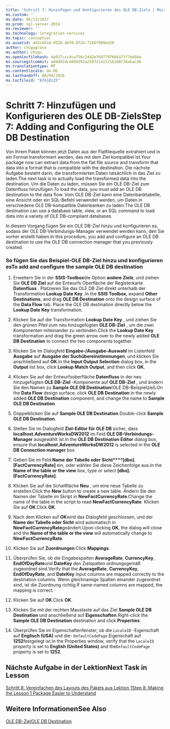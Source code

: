 ```yaml
---
title: 'Schritt 7: Hinzufügen und Konfigurieren des OLE DB-Ziels | Microsoft-Dokumentation'
ms.custom: ''
ms.date: 06/13/2017
ms.prod: sql-server-2014
ms.reviewer: ''
ms.technology: integration-services
ms.topic: conceptual
ms.assetid: 442c841d-d528-4bf0-8724-7156f909ee50
author: chugugrace
ms.author: chugu
ms.openlocfilehash: da917ccc4ca756c2442e70477976b5a71f7eb56e
ms.sourcegitcommit: ad4d92dce894592a259721a1571b1d8736abacdb
ms.translationtype: MT
ms.contentlocale: de-DE
ms.lasthandoff: 08/04/2020
ms.locfileid: "87618125"
---
```

# <a name="step-7-adding-and-configuring-the-ole-db-destination"></a><span data-ttu-id="0aa0a-102">Schritt 7: Hinzufügen und Konfigurieren des OLE DB-Ziels</span><span class="sxs-lookup"><span data-stu-id="0aa0a-102">Step 7: Adding and Configuring the OLE DB Destination</span></span>
  <span data-ttu-id="0aa0a-103">Von Ihrem Paket können jetzt Daten aus der Flatfilequelle extrahiert und in ein Format transformiert werden, das mit dem Ziel kompatibel ist.</span><span class="sxs-lookup"><span data-stu-id="0aa0a-103">Your package now can extract data from the flat file source and transform that data into a format that is compatible with the destination.</span></span> <span data-ttu-id="0aa0a-104">Die nächste Aufgabe besteht darin, die transformierten Daten tatsächlich in das Ziel zu laden.</span><span class="sxs-lookup"><span data-stu-id="0aa0a-104">The next task is to actually load the transformed data into the destination.</span></span> <span data-ttu-id="0aa0a-105">Um die Daten zu laden, müssen Sie ein OLE DB-Ziel zum Datenfluss hinzufügen.</span><span class="sxs-lookup"><span data-stu-id="0aa0a-105">To load the data, you must add an OLE DB destination to the data flow.</span></span> <span data-ttu-id="0aa0a-106">Vom OLE DB-Ziel kann eine Datenbanktabelle, eine Ansicht oder ein SQL-Befehl verwendet werden, um Daten in verschiedene OLE DB-kompatible Datenbanken zu laden.</span><span class="sxs-lookup"><span data-stu-id="0aa0a-106">The OLE DB destination can use a database table, view, or an SQL command to load data into a variety of OLE DB-compliant databases.</span></span>  
  
 <span data-ttu-id="0aa0a-107">In diesem Vorgang fügen Sie ein OLE DB-Ziel hinzu und konfigurieren es, sodass der OLE DB-Verbindungs-Manager verwendet werden kann, den Sie vorher erstellt haben.</span><span class="sxs-lookup"><span data-stu-id="0aa0a-107">In this procedure, you add and configure an OLE DB destination to use the OLE DB connection manager that you previously created.</span></span>  
  
### <a name="to-add-and-configure-the-sample-ole-db-destination"></a><span data-ttu-id="0aa0a-108">So fügen Sie das Beispiel-OLE DB-Ziel hinzu und konfigurieren es</span><span class="sxs-lookup"><span data-stu-id="0aa0a-108">To add and configure the sample OLE DB destination</span></span>  
  
1.  <span data-ttu-id="0aa0a-109">Erweitern Sie in der **SSIS-Toolbox**die Option **andere Ziele**, und ziehen Sie **OLE DB Ziel** auf die Entwurfs Oberfläche der Registerkarte **Datenfluss** . Platzieren Sie das OLE DB Ziel direkt unterhalb der Transformation **Lookup Date Key** .</span><span class="sxs-lookup"><span data-stu-id="0aa0a-109">In the **SSIS Toolbox**, expand **Other Destinations**, and drag **OLE DB Destination** onto the design surface of the **Data Flow** tab. Place the OLE DB destination directly below the **Lookup Date Key** transformation.</span></span>  
  
2.  <span data-ttu-id="0aa0a-110">Klicken Sie auf die Transformation **Lookup Date Key** , und ziehen Sie den grünen Pfeil zum neu hinzugefügten **OLE DB-Ziel** , um die zwei Komponenten miteinander zu verbinden.</span><span class="sxs-lookup"><span data-stu-id="0aa0a-110">Click the **Lookup Date Key** transformation and drag the green arrow over to the newly added **OLE DB Destination** to connect the two components together.</span></span>  
  
3.  <span data-ttu-id="0aa0a-111">Klicken Sie im Dialogfeld **Eingabe-/Ausgabe-Auswahl** im Listenfeld **Ausgabe** auf **Ausgabe der Suchübereinstimmungen**, und klicken Sie anschließend auf **OK**.</span><span class="sxs-lookup"><span data-stu-id="0aa0a-111">In the **Input Output Selection** dialog box, in the **Output** list box, click **Lookup Match Output**, and then click **OK**.</span></span>  
  
4.  <span data-ttu-id="0aa0a-112">Klicken Sie auf der Entwurfsoberfläche **Datenfluss** in der neu hinzugefügten **OLE DB-Ziel** -Komponente auf **OLE DB-Ziel** , und ändern Sie den Namen zu **Sample OLE DB Destination**(OLE DB-Beispielziel).</span><span class="sxs-lookup"><span data-stu-id="0aa0a-112">On the **Data Flow** design surface, click **OLE DB Destination** in the newly added **OLE DB Destination** component, and change the name to **Sample OLE DB Destination**.</span></span>  
  
5.  <span data-ttu-id="0aa0a-113">Doppelklicken Sie auf **Sample OLE DB Destination**.</span><span class="sxs-lookup"><span data-stu-id="0aa0a-113">Double-click **Sample OLE DB Destination**.</span></span>  
  
6.  <span data-ttu-id="0aa0a-114">Stellen Sie im Dialogfeld **Ziel-Editor für OLE DB** sicher, dass **localhost.AdventureWorksDW2012** im Feld **OLE DB-Verbindungs-Manager** ausgewählt ist.</span><span class="sxs-lookup"><span data-stu-id="0aa0a-114">In the **OLE DB Destination Editor** dialog box, ensure that **localhost.AdventureWorksDW2012** is selected in the **OLE DB Connection manager** box.</span></span>  
  
7.  <span data-ttu-id="0aa0a-115">Geben Sie im Feld **Name der Tabelle oder Sicht\*\*\*\*[dbo].[FactCurrencyRate]** ein, oder wählen Sie diese Zeichenfolge aus.</span><span class="sxs-lookup"><span data-stu-id="0aa0a-115">In the **Name of the table or the view** box, type or select **[dbo].[FactCurrencyRate]**.</span></span>  
  
8.  <span data-ttu-id="0aa0a-116">Klicken Sie auf die Schaltfläche **Neu** , um eine neue Tabelle zu erstellen.</span><span class="sxs-lookup"><span data-stu-id="0aa0a-116">Click the **New** button to create a new table.</span></span>  <span data-ttu-id="0aa0a-117">Ändern Sie den Namen der Tabelle im Skript in **NewFactCurrencyRate**.</span><span class="sxs-lookup"><span data-stu-id="0aa0a-117">Change the name of the table in the script to read **NewFactCurrencyRate**.</span></span>  <span data-ttu-id="0aa0a-118">Klicken Sie auf **OK**.</span><span class="sxs-lookup"><span data-stu-id="0aa0a-118">Click **OK**.</span></span>  
  
9. <span data-ttu-id="0aa0a-119">Nach dem Klicken auf **OK**wird das Dialogfeld geschlossen, und der **Name der Tabelle oder Sicht** wird automatisch in **NewFactCurrencyRate**geändert.</span><span class="sxs-lookup"><span data-stu-id="0aa0a-119">Upon clicking **OK**, the dialog will close and the **Name of the table or the view** will automatically change to **NewFactCurrencyRate**.</span></span>  
  
10. <span data-ttu-id="0aa0a-120">Klicken Sie auf **Zuordnungen**.</span><span class="sxs-lookup"><span data-stu-id="0aa0a-120">Click **Mappings**.</span></span>  
  
11. <span data-ttu-id="0aa0a-121">Überprüfen Sie, ob die Eingabespalten **AverageRate**, **CurrencyKey**, **EndOfDayRate**und **DateKey** den Zielspalten ordnungsgemäß zugeordnet sind.</span><span class="sxs-lookup"><span data-stu-id="0aa0a-121">Verify that the **AverageRate**, **CurrencyKey**, **EndOfDayRate**, and **DateKey** input columns are mapped correctly to the destination columns.</span></span> <span data-ttu-id="0aa0a-122">Wenn gleichnamige Spalten einander zugeordnet sind, ist die Zuordnung richtig.</span><span class="sxs-lookup"><span data-stu-id="0aa0a-122">If same-named columns are mapped, the mapping is correct.</span></span>  
  
12. <span data-ttu-id="0aa0a-123">Klicken Sie auf **OK**.</span><span class="sxs-lookup"><span data-stu-id="0aa0a-123">Click **OK**.</span></span>  
  
13. <span data-ttu-id="0aa0a-124">Klicken Sie mit der rechten Maustaste auf das Ziel **Sample OLE DB Destination** und anschließend auf **Eigenschaften**.</span><span class="sxs-lookup"><span data-stu-id="0aa0a-124">Right-click the **Sample OLE DB Destination** destination and click **Properties**.</span></span>  
  
14. <span data-ttu-id="0aa0a-125">Überprüfen Sie im Eigenschaftenfenster, ob die `LocaleID` -Eigenschaft auf **Englisch (USA)** und die- `DefaultCodePage` Eigenschaft auf **1252**festgelegt ist.</span><span class="sxs-lookup"><span data-stu-id="0aa0a-125">In the Properties window, verify that the `LocaleID` property is set to **English (United States)** and the`DefaultCodePage` property is set to **1252**.</span></span>  
  
## <a name="next-task-in-lesson"></a><span data-ttu-id="0aa0a-126">Nächste Aufgabe in der Lektion</span><span class="sxs-lookup"><span data-stu-id="0aa0a-126">Next Task in Lesson</span></span>  
 [<span data-ttu-id="0aa0a-127">Schritt 8: Vereinfachen des Layouts des Pakets aus Lektion 1</span><span class="sxs-lookup"><span data-stu-id="0aa0a-127">Step 8: Making the Lesson 1 Package Easier to Understand</span></span>](lesson-1-8-making-the-lesson-1-package-easier-to-understand.md)  
  
## <a name="see-also"></a><span data-ttu-id="0aa0a-128">Weitere Informationen</span><span class="sxs-lookup"><span data-stu-id="0aa0a-128">See Also</span></span>  
 [<span data-ttu-id="0aa0a-129">OLE DB-Ziel</span><span class="sxs-lookup"><span data-stu-id="0aa0a-129">OLE DB Destination</span></span>](data-flow/ole-db-destination.md)  
  
  
